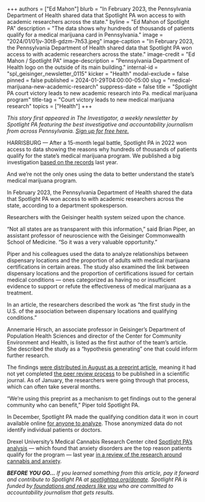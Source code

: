 +++
authors = ["Ed Mahon"]
blurb = "In February 2023, the Pennsylvania Department of Health shared data that Spotlight PA won access to with academic researchers across the state."
byline = "Ed Mahon of Spotlight PA"
description = "The data shows why hundreds of thousands of patients qualify for a medical marijuana card in Pennsylvania."
image = "2024/01/01jv-30t8-gdzm-7h53.jpeg"
image-caption = "In February 2023, the Pennsylvania Department of Health shared data that Spotlight PA won access to with academic researchers across the state."
image-credit = "Ed Mahon / Spotlight PA"
image-description = "Pennsylvania Department of Health logo on the outside of its main building."
internal-id = "spl_geisinger_newsletter_0115"
kicker = "Health"
modal-exclude = false
pinned = false
published = 2024-01-29T04:00:00-05:00
slug = "medical-marijuana-new-academic-research"
suppress-date = false
title = "Spotlight PA court victory leads to new academic research into Pa. medical marijuana program"
title-tag = "Court victory leads to new medical marijuana research"
topics = ["Health"]
+++

<em>This story first appeared in The Investigator, a weekly newsletter by Spotlight PA featuring the best investigative and accountability journalism from across Pennsylvania. </em><a href="https://www.spotlightpa.org/newsletters"><em>Sign up for free here.</em></a><em></em>

HARRISBURG — After a 15-month legal battle, Spotlight PA in 2022 won access to data showing the reasons why hundreds of thousands of patients qualify for the state’s medical marijuana program. We published a big investigation <a href="https://www.spotlightpa.org/news/2023/01/pa-medical-marijuana-certification-card-anxiety/">based on the records</a> last year.

And we’re not the only ones using the data to better understand the state’s medical marijuana program.

In February 2023, the Pennsylvania Department of Health shared the data that Spotlight PA won access to with academic researchers across the state, according to a department spokesperson.

<script src="https://www.spotlightpa.org/embed.js" async></script><div data-spl-embed-version="1" data-spl-src="https://www.spotlightpa.org/embeds/newsletter/"></div>

Researchers with the Geisinger health system seized upon the chance.

“Not all states are as transparent with this information,” said Brian Piper, an assistant professor of neuroscience with the Geisinger Commonwealth School of Medicine. “So it was a very valuable opportunity.”

Piper and his colleagues used the data to analyze relationships between dispensary locations and the proportion of adults with medical marijuana certifications in certain areas. The study also examined the link between dispensary locations and the proportion of certifications issued for certain medical conditions — ones categorized as having no or insufficient evidence to support or refute the effectiveness of medical marijuana as a treatment.

In an article, the researchers described the work as “the first study in the U.S. of the association between dispensary locations and qualifying conditions.”

Annemarie Hirsch, an associate professor in Geisinger’s Department of Population Health Sciences and director of the Center for Community Environment and Health, is listed as the first author of the team’s article. She described the study as a “hypothesis generating” one that could inform further research.

The findings <a href="https://www.medrxiv.org/content/10.1101/2023.08.14.23294072v1.full.pdf">were distributed in August as a preprint article</a>, meaning it had not yet completed <a href="https://www.medrxiv.org/content/about-medrxiv">the peer review process</a> to be published in a scientific journal. As of January, the researchers were going through that process, which can often take several months.

“We’re using this preprint as a mechanism to get findings out to the general community who can benefit,” Piper told Spotlight PA.

<script src="https://www.spotlightpa.org/embed.js" async></script><div data-spl-embed-version="1" data-spl-src="https://www.spotlightpa.org/embeds/donate/"></div>

In December, Spotlight PA made the qualifying condition data it won in court available online <a href="https://www.spotlightpa.org/news/2023/12/pennsylvania-medical-marijuana-data-available/">for anyone to analyze</a>. Those anonymized data do not identify individual patients or doctors.

Drexel University’s Medical Cannabis Research Center cited <a href="https://www.spotlightpa.org/news/2023/01/pa-medical-marijuana-certification-card-anxiety/">Spotlight PA’s analysis</a> — which found that anxiety disorders are the top reason patients qualify for the program — last year <a href="https://drexel.edu/cannabis-research/research/research-highlights/2023/April/anxiety_cannabis_fact_sheet/">in a review of the research around cannabis and anxiety</a>.

<strong><em>BEFORE YOU GO…</em></strong><em> If you learned something from this article, pay it forward and contribute to Spotlight PA at </em><a href="https://www.spotlightpa.org/donate"><em>spotlightpa.org/donate</em></a><em>. Spotlight PA is funded by</em><a href="https://www.spotlightpa.org/support"><em> foundations and readers like you</em></a><em> who are committed to accountability journalism that gets results.</em>

